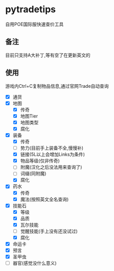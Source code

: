 # pytradetips

自用POE国际服快速查价工具

## 备注
目前只支持A大补丁,等有空了在更新英文的

## 使用
游戏内Ctrl+C复制物品信息,通过官网Trade自动查询

- [x] 通货
- [x] 地图
  - [x] 传奇
  - [x] 地图Tier
  - [x] 地图类型
  - [x] 腐化
- [x] 装备
  - [x] 传奇
  - [ ] 势力(目前手上装备不全,慢慢补)
  - [x] 链接(5L以上会增加Links为条件)
  - [x] 物品等级(仅非传奇)
  - [ ] 附魔(汉化之后没法用来查询了)
  - [ ] 词缀(同附魔)
  - [x] 腐化
- [x] 药水
  - [x] 传奇
  - [x] 魔法(按照英文全名查询)
- [x] 技能石
  - [x] 等级
  - [x] 品质
  - [x] 瓦尔技能
  - [ ] 觉醒技能(手上没有还没试过)
  - [x] 腐化
- [x] 命运卡
- [x] 预言
- [x] 圣甲虫
- [ ] 器官(感觉没什么意义)
